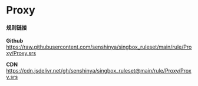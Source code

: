 # Proxy

#### 规则链接

**Github**
https://raw.githubusercontent.com/senshinya/singbox_ruleset/main/rule/Proxy/Proxy.srs

**CDN**
https://cdn.jsdelivr.net/gh/senshinya/singbox_ruleset@main/rule/Proxy/Proxy.srs